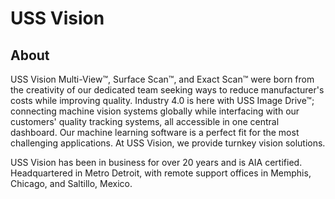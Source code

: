 # USS Vision 

## About


USS Vision Multi-View™, Surface Scan™, and Exact Scan™ were born from the creativity of our dedicated team seeking ways to reduce manufacturer's costs while improving quality. Industry 4.0 is here with USS Image Drive™; connecting machine vision systems globally while interfacing with our customers' quality tracking systems, all accessible in one central dashboard. Our machine learning software is a perfect fit for the most challenging applications. At USS Vision, we provide turnkey vision solutions.

 

USS Vision has been in business for over 20 years and is AIA certified. Headquartered in Metro Detroit, with remote support offices in Memphis, Chicago, and Saltillo, Mexico.

